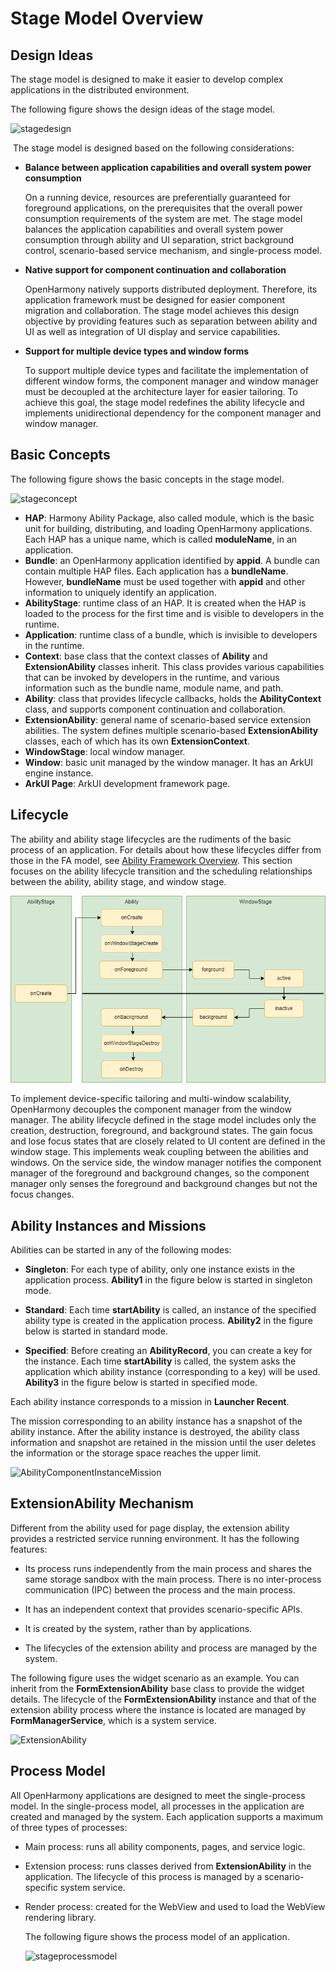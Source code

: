 # Stage Model Overview

## Design Ideas

The stage model is designed to make it easier to develop complex applications in the distributed environment.

The following figure shows the design ideas of the stage model.

![stagedesign](figures/stagedesign.png)

​        The stage model is designed based on the following considerations:

- **Balance between application capabilities and overall system power consumption**

  On a running device, resources are preferentially guaranteed for foreground applications, on the prerequisites that the overall power consumption requirements of the system are met. The stage model balances the application capabilities and overall system power consumption through ability and UI separation, strict background control, scenario-based service mechanism, and single-process model.

- **Native support for component continuation and collaboration**

  OpenHarmony natively supports distributed deployment. Therefore, its application framework must be designed for easier component migration and collaboration. The stage model achieves this design objective by providing features such as separation between ability and UI as well as integration of UI display and service capabilities.

- **Support for multiple device types and window forms**

  To support multiple device types and facilitate the implementation of different window forms, the component manager and window manager must be decoupled at the architecture layer for easier tailoring. To achieve this goal, the stage model redefines the ability lifecycle and implements unidirectional dependency for the component manager and window manager.


## Basic Concepts

The following figure shows the basic concepts in the stage model.

![stageconcept](figures/stageconcept.png)

-  **HAP**: Harmony Ability Package, also called module, which is the basic unit for building, distributing, and loading OpenHarmony applications. Each HAP has a unique name, which is called **moduleName**, in an application.
-  **Bundle**: an OpenHarmony application identified by **appid**. A bundle can contain multiple HAP files. Each application has a **bundleName**. However, **bundleName** must be used together with **appid** and other information to uniquely identify an application.
-  **AbilityStage**: runtime class of an HAP. It is created when the HAP is loaded to the process for the first time and is visible to developers in the runtime.
-  **Application**: runtime class of a bundle, which is invisible to developers in the runtime.
-  **Context**: base class that the context classes of **Ability** and **ExtensionAbility** classes inherit. This class provides various capabilities that can be invoked by developers in the runtime, and various information such as the bundle name, module name, and path.
-  **Ability**: class that provides lifecycle callbacks, holds the **AbilityContext** class, and supports component continuation and collaboration.
-  **ExtensionAbility**: general name of scenario-based service extension abilities. The system defines multiple scenario-based **ExtensionAbility** classes, each of which has its own **ExtensionContext**.
-  **WindowStage**: local window manager.
-  **Window**: basic unit managed by the window manager. It has an ArkUI engine instance.
-  **ArkUI Page**: ArkUI development framework page.


## Lifecycle

The ability and ability stage lifecycles are the rudiments of the basic process of an application. For details about how these lifecycles differ from those in the FA model, see [Ability Framework Overview](ability-brief.md). This section focuses on the ability lifecycle transition and the scheduling relationships between the ability, ability stage, and window stage.

![stageabilitylifecyclecallback](figures/stageabilitylifecyclecallback.png)

To implement device-specific tailoring and multi-window scalability, OpenHarmony decouples the component manager from the window manager. The ability lifecycle defined in the stage model includes only the creation, destruction, foreground, and background states. The gain focus and lose focus states that are closely related to UI content are defined in the window stage. This implements weak coupling between the abilities and windows. On the service side, the window manager notifies the component manager of the foreground and background changes, so the component manager only senses the foreground and background changes but not the focus changes.


## Ability Instances and Missions

Abilities can be started in any of the following modes:

+ **Singleton**: For each type of ability, only one instance exists in the application process. **Ability1** in the figure below is started in singleton mode.

+ **Standard**: Each time **startAbility** is called, an instance of the specified ability type is created in the application process. **Ability2** in the figure below is started in standard mode.

+ **Specified**: Before creating an **AbilityRecord**, you can create a key for the instance. Each time **startAbility** is called, the system asks the application which ability instance (corresponding to a key) will be used. **Ability3** in the figure below is started in specified mode.

Each ability instance corresponds to a mission in **Launcher Recent**.

The mission corresponding to an ability instance has a snapshot of the ability instance. After the ability instance is destroyed, the ability class information and snapshot are retained in the mission until the user deletes the information or the storage space reaches the upper limit.

 ![AbilityComponentInstanceMission](figures/AbilityComponentInstanceMission.png)

## ExtensionAbility Mechanism

Different from the ability used for page display, the extension ability provides a restricted service running environment. It has the following features:

- Its process runs independently from the main process and shares the same storage sandbox with the main process. There is no inter-process communication (IPC) between the process and the main process.

- It has an independent context that provides scenario-specific APIs.

- It is created by the system, rather than by applications.

- The lifecycles of the extension ability and process are managed by the system.

The following figure uses the widget scenario as an example. You can inherit from the **FormExtensionAbility** base class to provide the widget details. The lifecycle of the **FormExtensionAbility** instance and that of the extension ability process where the instance is located are managed by **FormManagerService**, which is a system service.

![ExtensionAbility](figures/ExtensionAbility.png)

## Process Model

All OpenHarmony applications are designed to meet the single-process model. In the single-process model, all processes in the application are created and managed by the system. Each application supports a maximum of three types of processes:

- Main process: runs all ability components, pages, and service logic.

- Extension process: runs classes derived from **ExtensionAbility** in the application. The lifecycle of this process is managed by a scenario-specific system service.

- Render process: created for the WebView and used to load the WebView rendering library.

  The following figure shows the process model of an application.

  ![stageprocessmodel](figures/stageprocessmodel.png)
